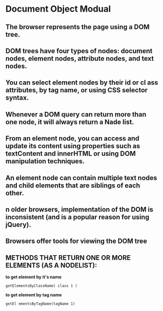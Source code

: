 # Document Object Modual


 

## The browser represents the page using a DOM tree. 

## DOM trees have four types of nodes: document nodes, element nodes, attribute nodes, and text nodes. 

## You can select element nodes by their id or cl ass attributes, by tag name, or using CSS selector syntax.

## Whenever a DOM query can return more than one node, it will always return a Nade list.

## From an element node, you can access and update its content using properties such as textContent and innerHTML or using DOM manipulation techniques.

## An element node can contain multiple text nodes and child elements that are siblings of each other.  


## n older browsers, implementation of the DOM is inconsistent (and is a popular reason for using jQuery). 

## Browsers offer tools for viewing the DOM tree 




## METHODS THAT RETURN ONE OR MORE ELEMENTS (AS A NODELIST): 

**to get element by it's name** 

```
getElementsByClassName( class 1 ) 
```

**to get element by tag name** 

```
getEl ementsByTagName(tagName 1) 
```





